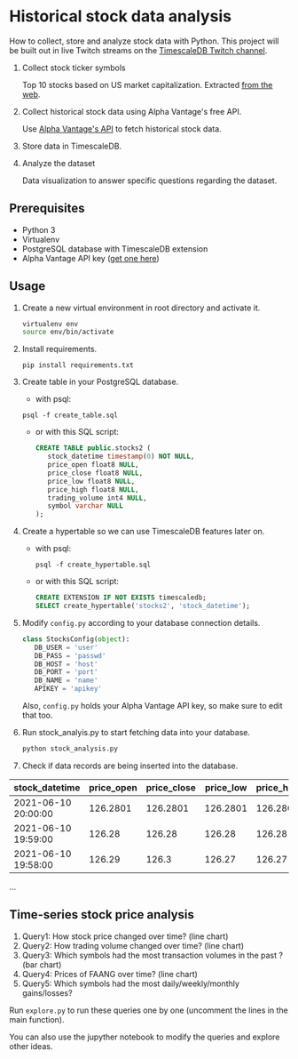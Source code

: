 # Historical stock data analysis

How to collect, store and analyze stock data with Python. This project will be built out in live Twitch streams on the 
[TimescaleDB Twitch channel](https://www.twitch.tv/timescaledb).


1. Collect stock ticker symbols

   Top 10 stocks based on US market capitalization. 
   Extracted [from the web](https://companiesmarketcap.com/usa/largest-companies-in-the-usa-by-market-cap/).
2. Collect historical stock data using Alpha Vantage's free API.

   Use [Alpha Vantage's API](https://www.alphavantage.co/documentation/) to fetch historical stock data.
3. Store data in TimescaleDB.
4. Analyze the dataset

   Data visualization to answer specific questions regarding the dataset.

## Prerequisites
* Python 3
* Virtualenv
* PostgreSQL database with TimescaleDB extension
* Alpha Vantage API key ([get one here](https://www.alphavantage.co/support/#api-key))

## Usage

1. Create a new virtual environment in root directory and activate it.
   
   ```bash
   virtualenv env
   source env/bin/activate
   ```

2. Install requirements.

   `pip install requirements.txt`

3. Create table in your PostgreSQL database.
   - with psql:

   `psql -f create_table.sql`
   
   - or with this SQL script:

      ```sql
      CREATE TABLE public.stocks2 (
         stock_datetime timestamp(0) NOT NULL,
         price_open float8 NULL,
         price_close float8 NULL,
         price_low float8 NULL,
         price_high float8 NULL,
         trading_volume int4 NULL,
         symbol varchar NULL
      );
      ```

4. Create a hypertable so we can use TimescaleDB features later on.
   - with psql: 

      `psql -f create_hypertable.sql`
   - or with this SQL script:
      ```sql
      CREATE EXTENSION IF NOT EXISTS timescaledb;
      SELECT create_hypertable('stocks2', 'stock_datetime');
      ```
5. Modify `config.py` according to your database connection details.
   ```python
   class StocksConfig(object):
      DB_USER = 'user'
      DB_PASS = 'passwd'
      DB_HOST = 'host'
      DB_PORT = 'port'
      DB_NAME = 'name'
      APIKEY = 'apikey'
   ```
   Also, `config.py` holds your Alpha Vantage API key, so make sure to edit that too.

6. Run stock_analyis.py to start fetching data into your database.

   ```bash
   python stock_analysis.py
   ```

7. Check if data records are being inserted into the database.

| stock_datetime      | price_open | price_close | price_low | price_high | trading_volume | symbol |
| ------------------- | ---------- | ----------- | --------- | ---------- | -------------- | ------ |
| 2021-06-10 20:00:00 | 126.2801   | 126.2801    | 126.2801  | 126.2801   | 1212           | AAPL   |
| 2021-06-10 19:59:00 | 126.28     | 126.28      | 126.28    | 126.28     | 420            | AAPL   |
| 2021-06-10 19:58:00 | 126.29     | 126.3       | 126.27    | 126.27     | 3021           | AAPL   |
...

## Time-series stock price analysis

1. Query1: How <insert symbol> stock price changed over time? (line chart)
2. Query2: How <insert symbol> trading volume changed over time? (line chart)
3. Query3: Which symbols had the most transaction volumes in the past <insert time frame>? (bar chart)
4. Query4: Prices of FAANG over time? (line chart)
5. Query5: Which symbols had the most daily/weekly/monthly gains/losses?

Run `explore.py` to run these queries one by one (uncomment the lines in the main function).

You can also use the jupyther notebook to modify the queries and explore other ideas.
